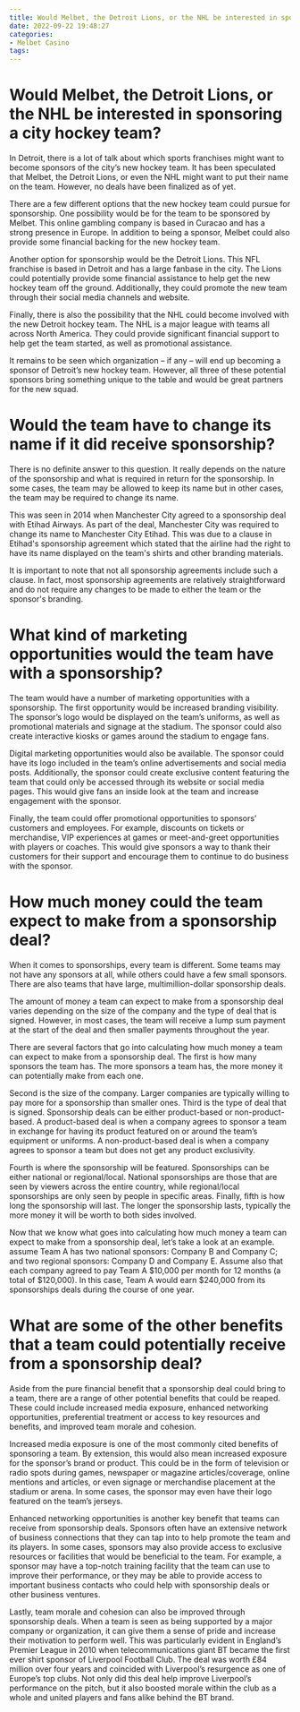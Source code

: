 ```yaml
---
title: Would Melbet, the Detroit Lions, or the NHL be interested in sponsoring a city hockey team
date: 2022-09-22 19:48:27
categories:
- Melbet Casino
tags:
---
```



# Would Melbet, the Detroit Lions, or the NHL be interested in sponsoring a city hockey team?

In Detroit, there is a lot of talk about which sports franchises might want to become sponsors of the city’s new hockey team. It has been speculated that Melbet, the Detroit Lions, or even the NHL might want to put their name on the team. However, no deals have been finalized as of yet.

There are a few different options that the new hockey team could pursue for sponsorship. One possibility would be for the team to be sponsored by Melbet. This online gambling company is based in Curacao and has a strong presence in Europe. In addition to being a sponsor, Melbet could also provide some financial backing for the new hockey team.

Another option for sponsorship would be the Detroit Lions. This NFL franchise is based in Detroit and has a large fanbase in the city. The Lions could potentially provide some financial assistance to help get the new hockey team off the ground. Additionally, they could promote the new team through their social media channels and website.

Finally, there is also the possibility that the NHL could become involved with the new Detroit hockey team. The NHL is a major league with teams all across North America. They could provide significant financial support to help get the team started, as well as promotional assistance.

It remains to be seen which organization – if any – will end up becoming a sponsor of Detroit’s new hockey team. However, all three of these potential sponsors bring something unique to the table and would be great partners for the new squad.

# Would the team have to change its name if it did receive sponsorship?

There is no definite answer to this question. It really depends on the nature of the sponsorship and what is required in return for the sponsorship. In some cases, the team may be allowed to keep its name but in other cases, the team may be required to change its name.

This was seen in 2014 when Manchester City agreed to a sponsorship deal with Etihad Airways. As part of the deal, Manchester City was required to change its name to Manchester City Etihad. This was due to a clause in Etihad's sponsorship agreement which stated that the airline had the right to have its name displayed on the team's shirts and other branding materials.

It is important to note that not all sponsorship agreements include such a clause. In fact, most sponsorship agreements are relatively straightforward and do not require any changes to be made to either the team or the sponsor's branding.

# What kind of marketing opportunities would the team have with a sponsorship?

The team would have a number of marketing opportunities with a sponsorship. The first opportunity would be increased branding visibility. The sponsor’s logo would be displayed on the team’s uniforms, as well as promotional materials and signage at the stadium. The sponsor could also create interactive kiosks or games around the stadium to engage fans.

Digital marketing opportunities would also be available. The sponsor could have its logo included in the team’s online advertisements and social media posts. Additionally, the sponsor could create exclusive content featuring the team that could only be accessed through its website or social media pages. This would give fans an inside look at the team and increase engagement with the sponsor.

Finally, the team could offer promotional opportunities to sponsors’ customers and employees. For example, discounts on tickets or merchandise, VIP experiences at games or meet-and-greet opportunities with players or coaches. This would give sponsors a way to thank their customers for their support and encourage them to continue to do business with the sponsor.

# How much money could the team expect to make from a sponsorship deal?

When it comes to sponsorships, every team is different. Some teams may not have any sponsors at all, while others could have a few small sponsors. There are also teams that have large, multimillion-dollar sponsorship deals.

The amount of money a team can expect to make from a sponsorship deal varies depending on the size of the company and the type of deal that is signed. However, in most cases, the team will receive a lump sum payment at the start of the deal and then smaller payments throughout the year.

There are several factors that go into calculating how much money a team can expect to make from a sponsorship deal. The first is how many sponsors the team has. The more sponsors a team has, the more money it can potentially make from each one.

Second is the size of the company. Larger companies are typically willing to pay more for a sponsorship than smaller ones. Third is the type of deal that is signed. Sponsorship deals can be either product-based or non-product-based. A product-based deal is when a company agrees to sponsor a team in exchange for having its product featured on or around the team’s equipment or uniforms. A non-product-based deal is when a company agrees to sponsor a team but does not get any product exclusivity.

Fourth is where the sponsorship will be featured. Sponsorships can be either national or regional/local. National sponsorships are those that are seen by viewers across the entire country, while regional/local sponsorships are only seen by people in specific areas. Finally, fifth is how long the sponsorship will last. The longer the sponsorship lasts, typically the more money it will be worth to both sides involved.

Now that we know what goes into calculating how much money a team can expect to make from a sponsorship deal, let’s take a look at an example. assume Team A has two national sponsors: Company B and Company C; and two regional sponsors: Company D and Company E. Assume also that each company agreed to pay Team A $10,000 per month for 12 months (a total of $120,000). In this case, Team A would earn $240,000 from its sponsorships deals during the course of one year.

# What are some of the other benefits that a team could potentially receive from a sponsorship deal?

Aside from the pure financial benefit that a sponsorship deal could bring to a team, there are a range of other potential benefits that could be reaped. These could include increased media exposure, enhanced networking opportunities, preferential treatment or access to key resources and benefits, and improved team morale and cohesion.

Increased media exposure is one of the most commonly cited benefits of sponsoring a team. By extension, this would also mean increased exposure for the sponsor’s brand or product. This could be in the form of television or radio spots during games, newspaper or magazine articles/coverage, online mentions and articles, or even signage or merchandise placement at the stadium or arena. In some cases, the sponsor may even have their logo featured on the team’s jerseys.

Enhanced networking opportunities is another key benefit that teams can receive from sponsorship deals. Sponsors often have an extensive network of business connections that they can tap into to help promote the team and its players. In some cases, sponsors may also provide access to exclusive resources or facilities that would be beneficial to the team. For example, a sponsor may have a top-notch training facility that the team can use to improve their performance, or they may be able to provide access to important business contacts who could help with sponsorship deals or other business ventures.

Lastly, team morale and cohesion can also be improved through sponsorship deals. When a team is seen as being supported by a major company or organization, it can give them a sense of pride and increase their motivation to perform well. This was particularly evident in England’s Premier League in 2010 when telecommunications giant BT became the first ever shirt sponsor of Liverpool Football Club. The deal was worth £84 million over four years and coincided with Liverpool’s resurgence as one of Europe’s top clubs. Not only did this deal help improve Liverpool’s performance on the pitch, but it also boosted morale within the club as a whole and united players and fans alike behind the BT brand.